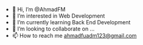 - 👋 Hi, I’m @AhmadFM
- 👀 I’m interested in Web Development
- 🌱 I’m currently learning Back End Development
- 💞️ I’m looking to collaborate on ...
- 📫 How to reach me ahmadfuadm123@gmail.com

<!---
AhmadFM/AhmadFM is a ✨ special ✨ repository because its `README.md` (this file) appears on your GitHub profile.
You can click the Preview link to take a look at your changes.
--->
